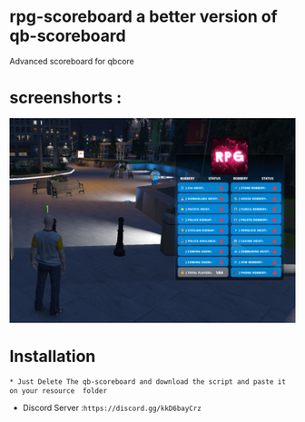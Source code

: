 # rpg-scoreboard a better version of qb-scoreboard
Advanced scoreboard for qbcore 
# screenshorts :
![](https://github.com/Haaasib/img/blob/main/scoreboard.png)
# Installation
```
* Just Delete The qb-scoreboard and download the script and paste it on your resource  folder 
```
* Discord Server :``` https://discord.gg/kkD6bayCrz ```
